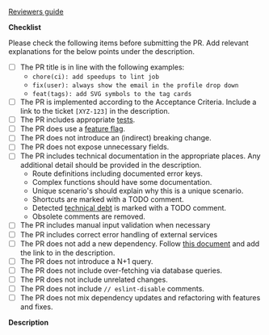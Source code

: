 [Reviewers guide](https://www.notion.so/lightbase/Pull-request-PR-reviews-Frontend-66f65f2fc91948a79d8f53a138e6f422)

**Checklist**

Please check the following items before submitting the PR. Add relevant
explanations for the below points under the description.

- [ ] The PR title is in line with the following examples:
  - `chore(ci): add speedups to lint job`
  - `fix(user): always show the email in the profile drop down`
  - `feat(tags): add SVG symbols to the tag cards`
- [ ] The PR is implemented according to the Acceptance Criteria. Include a link
      to the ticket `[XYZ-123]` in the description.
- [ ] The PR includes appropriate
      [tests](https://www.notion.so/lightbase/End-to-end-testing-07267aec731943049cc06364aa0233b8).
- [ ] The PR does use a
      [feature flag](https://www.notion.so/lightbase/Feature-flags-dbeb321e2393422da410a9289f8392b6).
- [ ] The PR does not introduce an (indirect) breaking change.
- [ ] The PR does not expose unnecessary fields.
- [ ] The PR includes technical documentation in the appropriate places. Any
      additional detail should be provided in the description.
  - Route definitions including documented error keys.
  - Complex functions should have some documentation.
  - Unique scenario's should explain why this is a unique scenario.
  - Shortcuts are marked with a TODO comment.
  - Detected
    [technical debt](https://www.notion.so/Technical-debt-refactoring-eabbdee2b66945d7b55517f92cca20bb)
    is marked with a TODO comment.
  - Obsolete comments are removed.
- [ ] The PR includes manual input validation when necessary
- [ ] The PR includes correct error handling of external services
- [ ] The PR does not add a new dependency. Follow
      [this document](https://www.notion.so/lightbase/Introducing-dependencies-ac169cfeafb44782bded308810237737)
      and add the link to in the description.
- [ ] The PR does not introduce a N+1 query.
- [ ] The PR does not include over-fetching via database queries.
- [ ] The PR does not include unrelated changes.
- [ ] The PR does not include `// eslint-disable` comments.
- [ ] The PR does not mix dependency updates and refactoring with features and
      fixes.

**Description**
